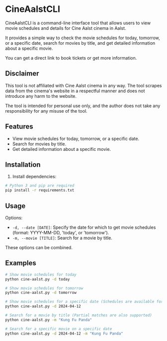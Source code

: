 # CineAalstCLI

CineAalstCLI is a command-line interface tool that allows users to view movie schedules and details for Cine Aalst cinema in Aalst.

It provides a simple way to check the movie schedules for today, tomorrow, or a specific date, search for movies by title, and get detailed information about a specific movie.

You can get a direct link to book tickets or get more information.

## Disclaimer

This tool is not affiliated with Cine Aalst cinema in any way. The tool scrapes data from the cinema's website in a respectful manner and does not introduce any harm to the website.

The tool is intended for personal use only, and the author does not take any responsibility for any misuse of the tool.


## Features

- View movie schedules for today, tomorrow, or a specific date.
- Search for movies by title.
- Get detailed information about a specific movie.

## Installation

1. Install dependencies:

```bash
# Python 3 and pip are required
pip install -r requirements.txt
```

## Usage

Options:

- `-d, --date [DATE]`: Specify the date for which to get movie schedules (format: YYYY-MM-DD, 'today', or 'tomorrow').
- `-m, --movie [TITLE]`: Search for a movie by title.

These options can be combined.

## Examples

```bash
# Show movie schedules for today
python cine-aalst.py -d today

# Show movie schedules for tomorrow
python cine-aalst.py -d tomorrow

# Show movie schedules for a specific date (Schedules are available for the next 7 days or so)
python cine-aalst.py -d 2024-04-12

# Search for a movie by title (Partial matches are also supported)
python cine-aalst.py -m "Kung Fu Panda"

# Search for a specific movie on a specific date
python cine-aalst.py -d 2024-04-12 -m "Kung Fu Panda"

```
